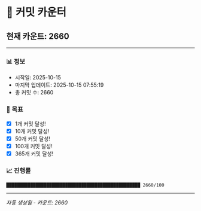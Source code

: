 # 🔢 커밋 카운터

## 현재 카운트: 2660

---

### 📊 정보
- 시작일: 2025-10-15
- 마지막 업데이트: 2025-10-15 07:55:19
- 총 커밋 수: 2660

### 🎯 목표
- [x] 1개 커밋 달성!
- [x] 10개 커밋 달성!
- [x] 50개 커밋 달성!
- [x] 100개 커밋 달성!
- [x] 365개 커밋 달성!

### 📈 진행률
```
██████████████████████████████████████████████████ 2660/100
```

---
*자동 생성됨 - 카운트: 2660*
